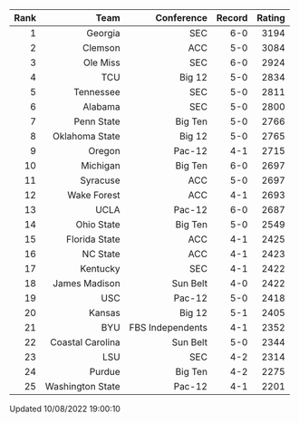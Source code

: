 | Rank  | Team                 | Conference           | Record   | Rating |
| ---:  | ---:                 | ---:                 | ---:     | ---:   |
| 1     | Georgia              | SEC                  | 6-0      | 3194   |
| 2     | Clemson              | ACC                  | 5-0      | 3084   |
| 3     | Ole Miss             | SEC                  | 6-0      | 2924   |
| 4     | TCU                  | Big 12               | 5-0      | 2834   |
| 5     | Tennessee            | SEC                  | 5-0      | 2811   |
| 6     | Alabama              | SEC                  | 5-0      | 2800   |
| 7     | Penn State           | Big Ten              | 5-0      | 2766   |
| 8     | Oklahoma State       | Big 12               | 5-0      | 2765   |
| 9     | Oregon               | Pac-12               | 4-1      | 2715   |
| 10    | Michigan             | Big Ten              | 6-0      | 2697   |
| 11    | Syracuse             | ACC                  | 5-0      | 2697   |
| 12    | Wake Forest          | ACC                  | 4-1      | 2693   |
| 13    | UCLA                 | Pac-12               | 6-0      | 2687   |
| 14    | Ohio State           | Big Ten              | 5-0      | 2549   |
| 15    | Florida State        | ACC                  | 4-1      | 2425   |
| 16    | NC State             | ACC                  | 4-1      | 2423   |
| 17    | Kentucky             | SEC                  | 4-1      | 2422   |
| 18    | James Madison        | Sun Belt             | 4-0      | 2422   |
| 19    | USC                  | Pac-12               | 5-0      | 2418   |
| 20    | Kansas               | Big 12               | 5-1      | 2405   |
| 21    | BYU                  | FBS Independents     | 4-1      | 2352   |
| 22    | Coastal Carolina     | Sun Belt             | 5-0      | 2344   |
| 23    | LSU                  | SEC                  | 4-2      | 2314   |
| 24    | Purdue               | Big Ten              | 4-2      | 2275   |
| 25    | Washington State     | Pac-12               | 4-1      | 2201   |

Updated 10/08/2022 19:00:10
